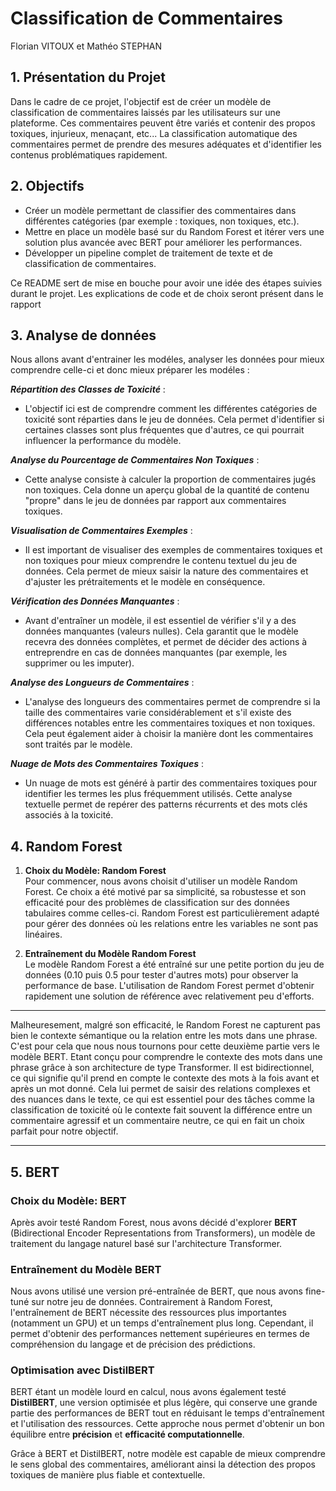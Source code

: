 # Classification de Commentaires
Florian VITOUX et Mathéo STEPHAN

## 1. Présentation du Projet

Dans le cadre de ce projet, l'objectif est de créer un modèle de classification de commentaires laissés par les utilisateurs sur une plateforme. Ces commentaires peuvent être variés et contenir des propos toxiques, injurieux, menaçant, etc...
La classification automatique des commentaires permet de prendre des mesures adéquates et d'identifier les contenus problématiques rapidement.

## 2. Objectifs

- Créer un modèle permettant de classifier des commentaires dans différentes catégories (par exemple : toxiques, non toxiques, etc.).
- Mettre en place un modèle basé sur du Random Forest et itérer vers une solution plus avancée avec BERT pour améliorer les performances.
- Développer un pipeline complet de traitement de texte et de classification de commentaires.

Ce README sert de mise en bouche pour avoir une idée des étapes suivies durant le projet. Les explications de code et de choix seront présent dans le rapport
## 3. Analyse de données
   Nous allons avant d'entrainer les modéles, analyser les données pour mieux comprendre celle-ci et donc mieux préparer les modéles :
   
***Répartition des Classes de Toxicité*** :
   - L'objectif ici est de comprendre comment les différentes catégories de toxicité sont réparties dans le jeu de données. Cela permet d'identifier si certaines classes sont plus fréquentes que d'autres, ce qui pourrait influencer la performance du modèle.

***Analyse du Pourcentage de Commentaires Non Toxiques*** :
   - Cette analyse consiste à calculer la proportion de commentaires jugés non toxiques. Cela donne un aperçu global de la quantité de contenu "propre" dans le jeu de données par rapport aux commentaires toxiques.

***Visualisation de Commentaires Exemples*** :
   - Il est important de visualiser des exemples de commentaires toxiques et non toxiques pour mieux comprendre le contenu textuel du jeu de données. Cela permet de mieux saisir la nature des commentaires et d'ajuster les prétraitements et le modèle en conséquence.

***Vérification des Données Manquantes*** :
   - Avant d'entraîner un modèle, il est essentiel de vérifier s'il y a des données manquantes (valeurs nulles). Cela garantit que le modèle recevra des données complètes, et permet de décider des actions à entreprendre en cas de données manquantes (par exemple, les supprimer ou les imputer).

***Analyse des Longueurs de Commentaires*** :
   - L'analyse des longueurs des commentaires permet de comprendre si la taille des commentaires varie considérablement et s'il existe des différences notables entre les commentaires toxiques et non toxiques. Cela peut également aider à choisir la manière dont les commentaires sont traités par le modèle.

***Nuage de Mots des Commentaires Toxiques*** :
   - Un nuage de mots est généré à partir des commentaires toxiques pour identifier les termes les plus fréquemment utilisés. Cette analyse textuelle permet de repérer des patterns récurrents et des mots clés associés à la toxicité.

## 4. Random Forest

1. **Choix du Modèle: Random Forest**  
   Pour commencer, nous avons choisit d'utiliser un modèle Random Forest. Ce choix a été motivé par sa simplicité, sa robustesse et son efficacité pour des problèmes de classification sur des données tabulaires comme celles-ci. Random Forest est particulièrement adapté pour gérer des données où les relations entre les variables ne sont pas linéaires.

3. **Entraînement du Modèle Random Forest**  
   Le modèle Random Forest a été entraîné sur une petite portion du jeu de données (0.10 puis 0.5 pour tester d'autres mots) pour observer la performance de base. L'utilisation de Random Forest permet d'obtenir rapidement une solution de référence avec relativement peu d'efforts.

----

   Malheuresement, malgré son efficacité, le Random Forest ne capturent pas bien le contexte sémantique ou la relation entre les mots dans une phrase. C'est pour cela que nous nous tournons pour cette deuxième partie vers le modèle BERT.
   Etant conçu pour comprendre le contexte des mots dans une phrase grâce à son architecture de type Transformer. Il est bidirectionnel, ce qui signifie qu'il prend en compte le contexte des mots à la fois avant et après un mot donné. Cela lui permet de saisir des relations complexes et des nuances dans le texte, ce qui est essentiel pour des tâches comme la classification de toxicité où le contexte fait souvent la différence entre un commentaire agressif et un commentaire neutre, ce qui en fait un choix parfait pour notre objectif.

----

## 5. BERT

### Choix du Modèle: BERT  
Après avoir testé Random Forest, nous avons décidé d'explorer **BERT** (Bidirectional Encoder Representations from Transformers), un modèle de traitement du langage naturel basé sur l'architecture Transformer.

### Entraînement du Modèle BERT  
Nous avons utilisé une version pré-entraînée de BERT, que nous avons fine-tuné sur notre jeu de données. Contrairement à Random Forest, l'entraînement de BERT nécessite des ressources plus importantes (notamment un GPU) et un temps d'entraînement plus long. Cependant, il permet d'obtenir des performances nettement supérieures en termes de compréhension du langage et de précision des prédictions.  

### Optimisation avec DistilBERT  
BERT étant un modèle lourd en calcul, nous avons également testé **DistilBERT**, une version optimisée et plus légère, qui conserve une grande partie des performances de BERT tout en réduisant le temps d'entraînement et l'utilisation des ressources. Cette approche nous permet d'obtenir un bon équilibre entre **précision** et **efficacité computationnelle**.  

Grâce à BERT et DistilBERT, notre modèle est capable de mieux comprendre le sens global des commentaires, améliorant ainsi la détection des propos toxiques de manière plus fiable et contextuelle.



